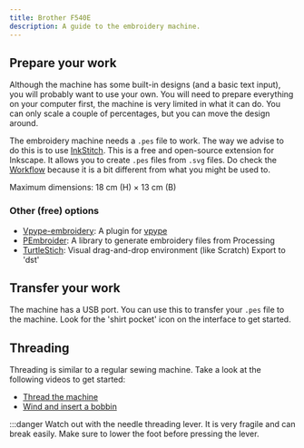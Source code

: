 ```yaml
---
title: Brother F540E
description: A guide to the embroidery machine.
---
```


## Prepare your work

Although the machine has some built-in designs (and a basic text input), you will probably want to use your own. You will need to prepare everything on your computer first, the machine is very limited in what it can do. You can only scale a couple of percentages, but you can move the design around.

The embroidery machine needs a `.pes` file to work. The way we advise to do this is to use [InkStitch](https://inkstitch.org/). This is a free and open-source extension for Inkscape. It allows you to create `.pes` files from `.svg` files. Do check the [Workflow](https://inkstitch.org/docs/workflow/) because it is a bit different from what you might be used to.

Maximum dimensions: 18 cm (H) × 13 cm (B)

### Other (free) options

- [Vpype-embroidery](https://github.com/EmbroidePy/vpype-embroidery): A plugin for [vpype](../general/03-vpype)
- [PEmbroider](https://github.com/CreativeInquiry/PEmbroider): A library to generate embroidery files from Processing
- [TurtleStich](https://turtlestitch.org/): Visual drag-and-drop environment (like Scratch) Export to 'dst'

## Transfer your work

The machine has a USB port. You can use this to transfer your `.pes` file to the machine. Look for the 'shirt pocket' icon on the interface to get started.

## Threading

Threading is similar to a regular sewing machine. Take a look at the following videos to get started:

- [Thread the machine](https://www.youtube.com/watch?v=JaM3ZabtXx4)
- [Wind and insert a bobbin](https://www.youtube.com/watch?v=YR1aXpeP9EQ)

:::danger
Watch out with the needle threading lever. It is very fragile and can break easily. Make sure to lower the foot before pressing the lever.
